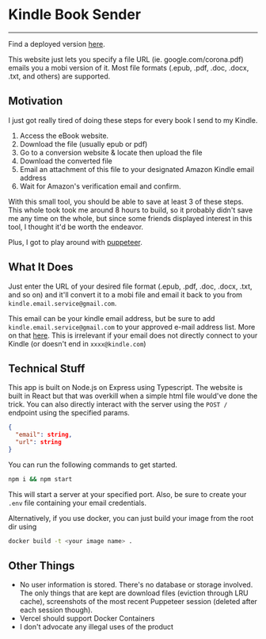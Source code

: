 # Kindle Book Sender
---

Find a deployed version [here](https://linkkindle.herokuapp.com/). 

This website just lets you specify a file URL (ie. google.com/corona.pdf) emails you a mobi version of it. Most file formats (.epub, .pdf, .doc, .docx, .txt, and others) are supported.

## Motivation
I just got really tired of doing these steps for every book I send to my Kindle.
1. Access the eBook website.
2. Download the file (usually epub or pdf)
3. Go to a conversion website & locate then upload the file
4. Download the converted file
5. Email an attachment of this file to your designated Amazon Kindle email address
6. Wait for Amazon's verification email and confirm.

With this small tool, you should be able to save at least 3 of these steps. This whole took took me around 8 hours to build, so it probably didn't save me any time on the whole, but since some friends displayed interest in this tool, I thought it'd be worth the endeavor. 

Plus, I got to play around with [puppeteer](https://github.com/puppeteer/puppeteer).

## What It Does

Just enter the URL of your desired file format (.epub, .pdf, .doc, .docx, .txt, and so on) and it'll convert it to a mobi file and email it back to you from `kindle.email.service@gmail.com`.

This email can be your kindle email address, but be sure to add `kindle.email.service@gmail.com` to your approved e-mail address list. More on that [here](https://www.amazon.com/gp/help/customer/display.html?nodeId=GX9XLEVV8G4DB28H). This is irrelevant if your email does not directly connect to your Kindle (or doesn't end in `xxxx@kindle.com`)

## Technical Stuff

This app is built on Node.js on Express using Typescript. The website is built in React but that was overkill when a simple html file would've done the trick. You can also directly interact with the server using the `POST /` endpoint using the specified params.

```json
{
  "email": string,
  "url": string
}
```

You can run the following commands to get started.

```sh
npm i && npm start
```

This will start a server at your specified port. Also, be sure to create your `.env` file containing your email credentials.

Alternatively, if you use docker, you can just build your image from the root dir using

```sh
docker build -t <your image name> .
```

## Other Things
- No user information is stored. There's no database or storage involved. The only things that are kept are download files (eviction through LRU cache), screenshots of the most recent Puppeteer session (deleted after each session though). 
- Vercel should support Docker Containers
- I don't advocate any illegal uses of the product

